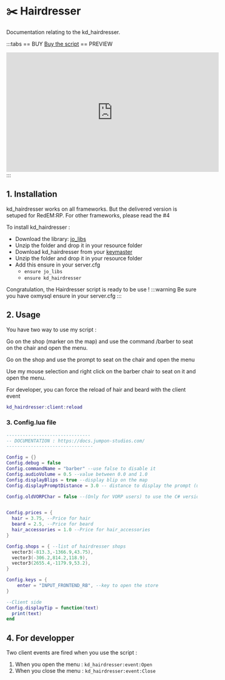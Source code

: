 # :scissors: Hairdresser
Documentation relating to the kd_hairdresser.

:::tabs
== BUY
[Buy the script](https://shop.jumpon-studios.com/redm/hairdresser)
== PREVIEW
<iframe width="560" height="315" src="https://www.youtube.com/embed/fk8_NfIcVTo?si=jPp9u4nlWKLpOtj1" title="YouTube video player" frameborder="0" allow="accelerometer; autoplay; clipboard-write; encrypted-media; gyroscope; picture-in-picture; web-share" allowfullscreen></iframe>
:::

## 1. Installation
kd_hairdresser works on all frameworks. But the delivered version is setuped for RedEM:RP. For other frameworks, please read the #4

To install kd_hairdresser :
- Download the library: [jo_libs](https://github.com/Jump-On-Studios/RedM-jo_libs/releases/latest/download/jo_libs.zip)
- Unzip the folder and drop it in your resource folder
- Download kd_hairdresser from your [keymaster](https://keymaster.fivem.net/asset-grants?search=hairdresser)
- Unzip the folder and drop it in your resource folder
- Add this ensure in your server.cfg
  - `ensure jo_libs`
  - `ensure kd_hairdresser`

Congratulation, the Hairdresser script is ready to be use !
:::warning
Be sure you have oxmysql ensure in your server.cfg
:::

## 2. Usage
You have two way to use my script :

Go on the shop (marker on the map) and use the command /barber to seat on the chair and open the menu.

Go on the shop and use the prompt to seat on the chair and open the menu

Use my mouse selection and right click on the barber chair to seat on it and open the menu.

For developer, you can force the reload of hair and beard with the client event 
```lua
kd_hairdresser:client:reload
```

### 3. Config.lua file
```lua
-------------------------------
-- DOCUMENTATION : https://docs.jumpon-studios.com/
--------------------------------

Config = {}
Config.debug = false
Config.commandName = "barber" --use false to disable it
Config.audioVolume = 0.5 --value between 0.0 and 1.0
Config.displayBlips = true --display blip on the map
Config.displayPromptDistance = 3.0 -- distance to display the prompt (use false to disable it)

Config.oldVORPChar = false --(Only for VORP users) to use the C# version of VORP Character


Config.prices = {
  hair = 3.75, --Price for hair
  beard = 2.5, --Price for beard
  hair_accessories = 1.0 --Price for hair_accessories
}

Config.shops = { --list of hairdresser shops
  vector3(-813.3,-1366.9,43.75),
  vector3(-306.2,814.2,118.9),
  vector3(2655.4,-1179.9,53.2),
}

Config.keys = {
	enter = "INPUT_FRONTEND_RB", --key to open the store
}

--Client side
Config.displayTip = function(text)
  print(text)
end
```

## 4. For developper
Two client events are fired when you use the script :
1. When you open the menu : `kd_hairdresser:event:Open`
2. When you close the menu : `kd_hairdresser:event:Close`

